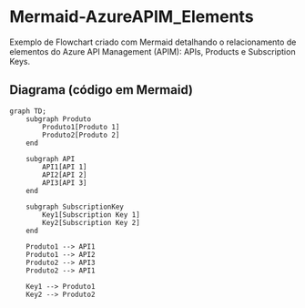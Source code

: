 # Mermaid-AzureAPIM_Elements
Exemplo de Flowchart criado com Mermaid detalhando o relacionamento de elementos do Azure API Management (APIM): APIs, Products e Subscription Keys.

## Diagrama (código em Mermaid)

```mermaid
graph TD;
    subgraph Produto
        Produto1[Produto 1]
        Produto2[Produto 2]
    end

    subgraph API
        API1[API 1]
        API2[API 2]
        API3[API 3]
    end

    subgraph SubscriptionKey
        Key1[Subscription Key 1]
        Key2[Subscription Key 2]
    end

    Produto1 --> API1
    Produto1 --> API2
    Produto2 --> API3
    Produto2 --> API1

    Key1 --> Produto1
    Key2 --> Produto2
```
